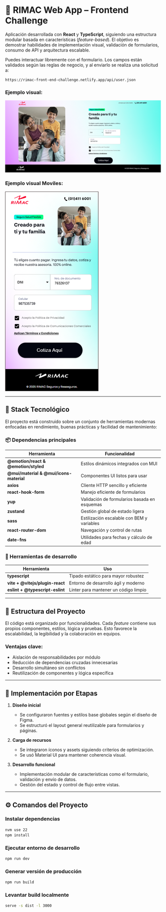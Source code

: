 # 🚀 RIMAC Web App – Frontend Challenge

Aplicación desarrollada con **React** y **TypeScript**, siguiendo una estructura modular basada en características (*feature-based*). El objetivo es demostrar habilidades de implementación visual, validación de formularios, consumo de API y arquitectura escalable.

Puedes interactuar libremente con el formulario. Los campos están validados según las reglas de negocio, y al enviarlo se realiza una solicitud a:

```
https://rimac-front-end-challenge.netlify.app/api/user.json
```

### Ejemplo visual:
![Ejemplo de formulario](public/example.png)

### Ejemplo visual Moviles:
![Ejemplo de formulario](public/example_movile.png)

---

## 🧱 Stack Tecnológico

El proyecto está construido sobre un conjunto de herramientas modernas enfocadas en rendimiento, buenas prácticas y facilidad de mantenimiento:

### 📦 Dependencias principales

| Herramienta | Funcionalidad |
|-------------|---------------|
| **@emotion/react & @emotion/styled** | Estilos dinámicos integrados con MUI |
| **@mui/material & @mui/icons-material** | Componentes UI listos para usar |
| **axios** | Cliente HTTP sencillo y eficiente |
| **react-hook-form** | Manejo eficiente de formularios |
| **yup** | Validación de formularios basada en esquemas |
| **zustand** | Gestión global de estado ligera |
| **sass** | Estilización escalable con BEM y variables |
| **react-router-dom** | Navegación y control de rutas |
| **date-fns** | Utilidades para fechas y cálculo de edad |

### 🧰 Herramientas de desarrollo

| Herramienta | Uso |
|------------|-----|
| **typescript** | Tipado estático para mayor robustez |
| **vite + @vitejs/plugin-react** | Entorno de desarrollo ágil y moderno |
| **eslint + @typescript-eslint** | Linter para mantener un código limpio |

---

## 📁 Estructura del Proyecto

El código está organizado por funcionalidades. Cada *feature* contiene sus propios componentes, estilos, lógica y pruebas. Esto favorece la escalabilidad, la legibilidad y la colaboración en equipos.

### Ventajas clave:

- Aislación de responsabilidades por módulo
- Reducción de dependencias cruzadas innecesarias
- Desarrollo simultáneo sin conflictos
- Reutilización de componentes y lógica específica

---

## 🧩 Implementación por Etapas

1. **Diseño inicial**  
   - Se configuraron fuentes y estilos base globales según el diseño de Figma.  
   - Se estructuró el layout general reutilizable para formularios y páginas.

2. **Carga de recursos**  
   - Se integraron íconos y assets siguiendo criterios de optimización.  
   - Se usó Material UI para mantener coherencia visual.

3. **Desarrollo funcional**  
   - Implementación modular de características como el formulario, validación y envío de datos.  
   - Gestión del estado y control de flujo entre vistas.

---

## ⚙️ Comandos del Proyecto

### Instalar dependencias

```bash
nvm use 22
npm install
```

### Ejecutar entorno de desarrollo

```bash
npm run dev
```

### Generar versión de producción

```bash
npm run build
```

### Levantar build localmente

```bash
serve -s dist -l 3000
```